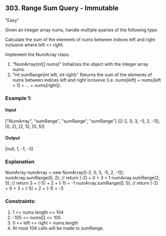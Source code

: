 ## 303. Range Sum Query - Immutable

"Easy" 

Given an integer array nums, handle multiple queries of the following type:

Calculate the sum of the elements of nums between indices left and right inclusive where left <= right.

Implement the NumArray class:
1. "NumArray(int[] nums)" Initializes the object with the integer array nums.
2. "int sumRange(int left, int right)" Returns the sum of the elements of nums between indices left and right inclusive (i.e. nums[left] + nums[left + 1] + ... + nums[right]).
 

### Example 1:

#### Input
["NumArray", "sumRange", "sumRange", "sumRange"]
[[[-2, 0, 3, -5, 2, -1]], [0, 2], [2, 5], [0, 5]]
#### Output
[null, 1, -1, -3]

### Explanation
NumArray numArray = new NumArray([-2, 0, 3, -5, 2, -1]);
numArray.sumRange(0, 2); // return (-2) + 0 + 3 = 1
numArray.sumRange(2, 5); // return 3 + (-5) + 2 + (-1) = -1
numArray.sumRange(0, 5); // return (-2) + 0 + 3 + (-5) + 2 + (-1) = -3
 

### Constraints:
1. 1 <= nums.length <= 104
2. -105 <= nums[i] <= 105
3. 0 <= left <= right < nums.length
4. At most 104 calls will be made to sumRange.
